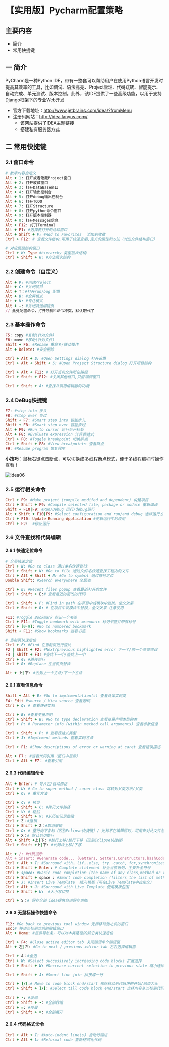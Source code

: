 # 【实用版】Pycharm配置策略

## 主要内容

- 简介
- 常用快捷键

## 一 简介

PyCharm是一种Python IDE，带有一整套可以帮助用户在使用Python语言开发时提高其效率的工具，比如调试、语法高亮、Project管理、代码跳转、智能提示、自动完成、单元测试、版本控制。此外，该IDE提供了一些高级功能，以用于支持Django框架下的专业Web开发

- 官方下载地址：http://www.jetbrains.com/idea/?fromMenu
- 注册码网站：http://idea.lanyus.com/
  - 该网站提供了IDEA主题链接
  - 搭建私有服务器方式

## 二 常用快捷键

### 2.1 窗口命令

```ruby
# 数字内容自定义
Alt + 1: 打开或者隐藏Project窗口
Alt + 2: 打开收藏窗口
Alt + 3: 打开DataBase窗口
Alt + 4: 打开输出控制台
Alt + 5: 打开debug输出控制台
Alt + 6: 打开TODO
Alt + 7: 打开Structure
Alt + 8: 打开python命令窗口
Alt + 9: 打开版本控制器
Alt + 0: 打开Messages信息
Alt + F12: 打开Terminal
Alt + F1: #选择要打开的活动窗口
Alt + Shift + F: #Add to Favorites  添加到收藏
Ctrl + F12: # 查看文件结构,可用于快速查看,定义的属性和方法（对应文件结构窗口）

# 对应层级结构窗口
Ctrl + H: Type #hierarchy 类型层次结构
Ctrl + Shift + H: #方法层次结构
```

### 2.2 创建命令（自定义）

```ruby
Alt + P: #创建Project
Alt + C: #关闭项目
Alt + T：#打开run/bug 配置
Alt + B: #全屏模式
Alt + N: #专注模式 
Alt + -: #关闭其他编辑页
// 此处配置命令，打开导航栏命令冲突，默认取代了
```

### 2.3 基本操作命令

```ruby
F5: copy #复制(针对文件)
F6: move #移动(针对文件)
Shift + F6: #Rename 重命名/联动操作
Alt + Delete: #安全删除

Ctrl + Alt + S: #Open Settings dialog 打开设置
Ctrl + Alt + Shift + S: #Open Project Structure dialog 打开项目结构

Ctrl + Alt + F12: # 打开当前文件所在路径
Ctrl + Shift + F12: #关闭其他框口,只留编辑窗口

Ctrl + Shift + A: #查找并调用编辑器的功能
```

### 2.4 DeBug快捷键

```ruby
F7: #step into 步入
F8: #step over 步过
Shift + F7: #Smart step into 智能步入
Shift + F8: #Smart step over 智能步过    
Alt + F9: #Run to cursor 运行至光标处
Alt + F8: #Evaluate expression 计算表达式
Ctrl + F8: #Toggle breakpoint 切换断点
Ctrl + Shift + F8: #View breakpoints 查看断点
F9: #Resume program 恢复程序
```

**小技巧**：鼠标右键点击断点，可以切换成多线程断点模式，便于多线程编程时操作查看！

![idea06](C:/git-projects/notes-future/2%20technology-circuit/%E3%80%906%E3%80%91code-useful-tools/images/idea06.png)

### 2.5 运行相关命令

```ruby
Ctrl + F9: #Make project (compile modifed and dependent) 构建项目
Ctrl + Shift + F9: #Compile selected file, package or module 重新编译
Shift + F10|F9: #Run/Debug 运行/debug运行
Alt + Shift + F10|F9: #Select configuration and run/and debug 选择运行方式运行/debug运行
Ctrl + F10: Update Running Application #更新运行中的应用
Ctrl + F2:  #停止运行
```

### 2.6 文件查找和代码编辑

#### 2.6.1 快速定位命令

```ruby
# 全局快速定位
Ctrl + N: #Go to class 通过类名快速查找
Ctrl + Shift + N: #Go to file 通过文件名快速查找工程内的文件
Ctrl + Alt + Shift + N: #Go to symbol 通过符号定位
Double Shift: #Search everywhere 全局查

Ctrl + E: #Recent files popup 查看最近打开的文件
Ctrl + Shift + E:# 查看最近的更改的代码

Ctrl + Shift + F: #Find in path 在项目中或模块中查找，全文效果
Ctrl + Shift + R: # 在项目中或模块中替换，全文效果 注意使用

F11: #Toggle Bookmark 标记一个书签
Ctrl + F11: #Toggle bookmark with mnemonic 标记书签并带有标号
Ctrl + [0-9]: #Go to numbered bookmark 
Shift + F11: #Show bookmarks 查看书签

# 当前页快速定位
Ctrl + F: #Find 在当前页进行查找
F2 | Shift + F2: #Next/previous highlighted error 下一个/前一个高亮错误
F3 | Shift + F3: #查找下一个/查找上一个
Ctrl + G: #跳转到行
Ctrl + R: #Replace 在当前页替换

Alt + 上|下: #去到上一个方法/下一个方法
```

#### 2.6.1   查看信息命令

```ruby
Shift + Alt + E: #Go to implementation(s) 查看具体实现类
F4: Edit #source / View source 查看源码
Ctrl + Q: # 查看快速文档

Ctrl + B: #查看变量声明
Ctrl + Shift + B: #Go to type declaration 查看变量声明类型的类
Ctrl + P: # Parameter info (within method call arguments) 查看参数信息

Ctrl + Shift + P: # 查看表达式类型
Ctrl + I: #Implement methods 查看实现方法

Ctrl + F1: #Show descriptions of error or warning at caret 查看错误描述

Alt + F7： #查看代码引用（窗口中显示）
Ctrl + Alt + F7： #查看引用
```

#### 2.6.3 代码编辑命令

```ruby
Alt + Enter: # 导入包/自动修正
Ctrl + U: # Go to super-method / super-class 跳转到父类方法/父类
Ctrl + O: # 重写方法

Ctrl + C: # 拷贝
Ctrl + Shift + C: #拷贝文件路径
Ctrl + V: # 粘贴
Ctrl + Shift + V: #从历史记录粘贴
Ctrl + Z：#撤销
Ctrl + Shift + Z：#取消撤销
Ctrl + D: # 整行向下复制（区别Eclipse快捷键）/ 光标不在编辑区时，可用来对比文件差异
Ctrl + X：# 默认剪切整行
Alt + Shift +上|下: #整行上移/整行下移（区别Eclipse快捷键）
Ctrl + Shift +上|下: #代码块上移/下移

Alt + /: #代码提示
Alt + insert: #Generate code... (Getters, Setters,Constructors,hashCode/equals, toString) 代码生成get/set
Ctrl + Alt + T: #Surround with… (if..else, try..catch, for,synchronized, etc.) 代码包围
Ctrl + Shift + Enter: # Complete statement 补全当前语句，主要补全符号
Ctrl + space: #Basic code completion (the name of any class,method or variable)  基础代码实现（类 方法 变量）
Ctrl + Shift + space : #Smart code completion (filters the list of methods and variables by expected type) 智能代码补全
Ctrl + J: #Insert Live Template  插入模板（可在Live Template中自定义） 
Ctrl + Alt + J: #Surround with Live Template 使用模板包围
Ctrl + Shift + U:  #大小写切换

Ctrl + S：# 保存全部 idea提供自动保存功能
```

#### 2.6.3 无鼠标操作快捷命令

```ruby
F12: #Go back to previous tool window 光标移动到之前的窗口
Esc:# 移动光标到之前的编辑窗口
Alt + Home: #显示导航条，可以对本类路径的其它类快速定位

Ctrl + F4: #Close active editor tab 关闭编辑单个编辑窗
Alt + 左|右: #Go to next / previous editor tab 左右选择编辑窗

Ctrl + A：#全选
Ctrl + W: #Select successively increasing code blocks 扩展选择
Ctrl + Shift + W: #Decrease current selection to previous state 缩小选择

Ctrl + Shift + J: #Smart line join 拼接成一行

Ctrl + ]/[:# Move to code block end/start 光标移动到代码块的开始/结束为止
Ctrl + Shift + ]/[: #Select till code block end/start 选择内容从光标到代码块结束/开始的内容
  
Ctrl + -: #收缩
Ctrl + Shift + -: #全部收缩
Ctrl + =: #伸展
Ctrl + Shift + =: #全部展开
```

#### 2.6.4  代码格式命令

```ruby
Ctrl + Alt + I: #Auto-indent line(s) 自动行缩进
Ctrl + Alt + L: #Reformat code 重新格式化代码
```